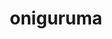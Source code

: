 ---
title: "oniguruma"
layout: cache
categories: [package, develop]
meta: {"versions": ["6.9.4"], "compilers": ["gcc@=11.1.0"], "oss": ["ubuntu20.04"], "platforms": ["linux"], "targets": ["x86_64_v3"], "stacks": ["e4s", "root"], "num_specs": 1, "num_specs_by_stack": {"e4s": 1, "root": 1}}
spec_details: [{"hash": "a6la74ig6r6rwv5iezzjn3mfjdpmob3c", "compiler": "gcc@=11.1.0", "versions": ["6.9.4"], "os": "ubuntu20.04", "platform": "linux", "target": "x86_64_v3", "variants": ["build_system=autotools"], "stacks": ["e4s", "root"], "size": "-", "tarball": "https://binaries.spack.io/develop/build_cache/linux-ubuntu20.04-x86_64_v3/gcc-11.1.0/oniguruma-6.9.4/linux-ubuntu20.04-x86_64_v3-gcc-11.1.0-oniguruma-6.9.4-a6la74ig6r6rwv5iezzjn3mfjdpmob3c.spack"}]
---